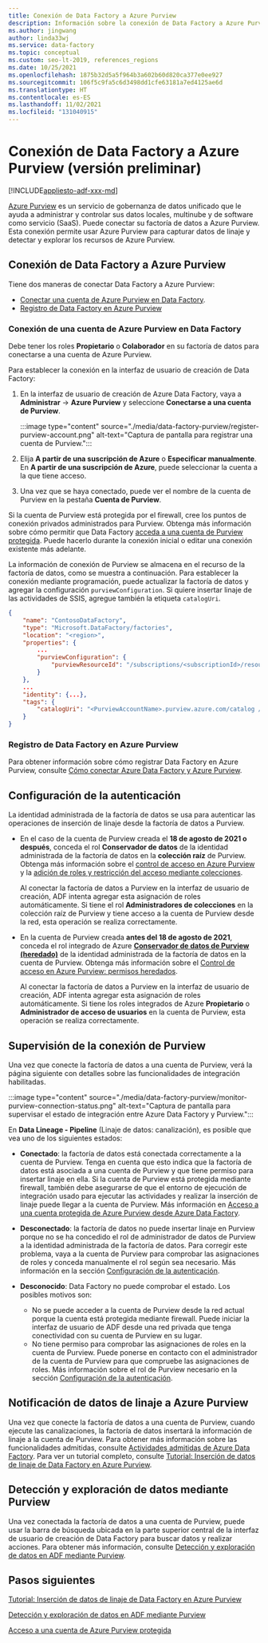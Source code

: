 ```yaml
---
title: Conexión de Data Factory a Azure Purview
description: Información sobre la conexión de Data Factory a Azure Purview
ms.author: jingwang
author: linda33wj
ms.service: data-factory
ms.topic: conceptual
ms.custom: seo-lt-2019, references_regions
ms.date: 10/25/2021
ms.openlocfilehash: 1875b32d5a5f964b3a602b60d820ca377e0ee927
ms.sourcegitcommit: 106f5c9fa5c6d3498dd1cfe63181a7ed4125ae6d
ms.translationtype: HT
ms.contentlocale: es-ES
ms.lasthandoff: 11/02/2021
ms.locfileid: "131040915"
---
```

# <a name="connect-data-factory-to-azure-purview-preview"></a>Conexión de Data Factory a Azure Purview (versión preliminar)

[!INCLUDE[appliesto-adf-xxx-md](includes/appliesto-adf-xxx-md.md)]

[Azure Purview](../purview/overview.md) es un servicio de gobernanza de datos unificado que le ayuda a administrar y controlar sus datos locales, multinube y de software como servicio (SaaS). Puede conectar su factoría de datos a Azure Purview. Esta conexión permite usar Azure Purview para capturar datos de linaje y detectar y explorar los recursos de Azure Purview.

## <a name="connect-data-factory-to-azure-purview"></a>Conexión de Data Factory a Azure Purview

Tiene dos maneras de conectar Data Factory a Azure Purview:

- [Conectar una cuenta de Azure Purview en Data Factory](#connect-to-azure-purview-account-in-data-factory).
- [Registro de Data Factory en Azure Purview](#register-data-factory-in-azure-purview)

### <a name="connect-to-azure-purview-account-in-data-factory"></a>Conexión de una cuenta de Azure Purview en Data Factory

Debe tener los roles **Propietario** o **Colaborador** en su factoría de datos para conectarse a una cuenta de Azure Purview.

Para establecer la conexión en la interfaz de usuario de creación de Data Factory:

1. En la interfaz de usuario de creación de Azure Data Factory, vaya a **Administrar** -> **Azure Purview** y  seleccione **Conectarse a una cuenta de Purview**. 

    :::image type="content" source="./media/data-factory-purview/register-purview-account.png" alt-text="Captura de pantalla para registrar una cuenta de Purview.":::

2. Elija **A partir de una suscripción de Azure** o **Especificar manualmente**. En **A partir de una suscripción de Azure**, puede seleccionar la cuenta a la que tiene acceso.

3. Una vez que se haya conectado, puede ver el nombre de la cuenta de Purview en la pestaña **Cuenta de Purview**.

Si la cuenta de Purview está protegida por el firewall, cree los puntos de conexión privados administrados para Purview. Obtenga más información sobre cómo permitir que Data Factory [acceda a una cuenta de Purview protegida](how-to-access-secured-purview-account.md). Puede hacerlo durante la conexión inicial o editar una conexión existente más adelante.

La información de conexión de Purview se almacena en el recurso de la factoría de datos, como se muestra a continuación. Para establecer la conexión mediante programación, puede actualizar la factoría de datos y agregar la configuración `purviewConfiguration`. Si quiere insertar linaje de las actividades de SSIS, agregue también la etiqueta `catalogUri`.

```json
{
    "name": "ContosoDataFactory",
    "type": "Microsoft.DataFactory/factories",
    "location": "<region>",
    "properties": {
        ...
        "purviewConfiguration": {
            "purviewResourceId": "/subscriptions/<subscriptionId>/resourceGroups/<resourceGroupname>/providers/Microsoft.Purview/accounts/<PurviewAccountName>"
        }
    },
    ...
    "identity": {...},
    "tags": {
        "catalogUri": "<PurviewAccountName>.purview.azure.com/catalog //Note: used for SSIS lineage only"
    }
}
```

### <a name="register-data-factory-in-azure-purview"></a>Registro de Data Factory en Azure Purview

Para obtener información sobre cómo registrar Data Factory en Azure Purview, consulte [Cómo conectar Azure Data Factory y Azure Purview](../purview/how-to-link-azure-data-factory.md).

## <a name="set-up-authentication"></a>Configuración de la autenticación

La identidad administrada de la factoría de datos se usa para autenticar las operaciones de inserción de linaje desde la factoría de datos a Purview. 

- En el caso de la cuenta de Purview creada el **18 de agosto de 2021 o después**, conceda el rol **Conservador de datos** de la identidad administrada de la factoría de datos en la **colección raíz** de Purview. Obtenga más información sobre el [control de acceso en Azure Purview](../purview/catalog-permissions.md) y la [adición de roles y restricción del acceso mediante colecciones](../purview/how-to-create-and-manage-collections.md#add-roles-and-restrict-access-through-collections).

    Al conectar la factoría de datos a Purview en la interfaz de usuario de creación, ADF intenta agregar esta asignación de roles automáticamente. Si tiene el rol **Administradores de colecciones** en la colección raíz de Purview y tiene acceso a la cuenta de Purview desde la red, esta operación se realiza correctamente.

- En la cuenta de Purview creada **antes del 18 de agosto de 2021**, conceda el rol integrado de Azure [**Conservador de datos de Purview (heredado)**](../role-based-access-control/built-in-roles.md#purview-data-curator-legacy) de la identidad administrada de la factoría de datos en la cuenta de Purview. Obtenga más información sobre el [Control de acceso en Azure Purview: permisos heredados](../purview/catalog-permissions.md#legacy-permission-guide).

    Al conectar la factoría de datos a Purview en la interfaz de usuario de creación, ADF intenta agregar esta asignación de roles automáticamente. Si tiene los roles integrados de Azure **Propietario** o **Administrador de acceso de usuarios** en la cuenta de Purview, esta operación se realiza correctamente.

## <a name="monitor-purview-connection"></a>Supervisión de la conexión de Purview

Una vez que conecte la factoría de datos a una cuenta de Purview, verá la página siguiente con detalles sobre las funcionalidades de integración habilitadas.

:::image type="content" source="./media/data-factory-purview/monitor-purview-connection-status.png" alt-text="Captura de pantalla para supervisar el estado de integración entre Azure Data Factory y Purview.":::

En **Data Lineage - Pipeline** (Linaje de datos: canalización), es posible que vea uno de los siguientes estados:

- **Conectado**: la factoría de datos está conectada correctamente a la cuenta de Purview. Tenga en cuenta que esto indica que la factoría de datos está asociada a una cuenta de Purview y que tiene permiso para insertar linaje en ella. Si la cuenta de Purview está protegida mediante firewall, también debe asegurarse de que el entorno de ejecución de integración usado para ejecutar las actividades y realizar la inserción de linaje puede llegar a la cuenta de Purview. Más información en [Acceso a una cuenta protegida de Azure Purview desde Azure Data Factory](how-to-access-secured-purview-account.md).
- **Desconectado**: la factoría de datos no puede insertar linaje en Purview porque no se ha concedido el rol de administrador de datos de Purview a la identidad administrada de la factoría de datos. Para corregir este problema, vaya a la cuenta de Purview para comprobar las asignaciones de roles y conceda manualmente el rol según sea necesario. Más información en la sección [Configuración de la autenticación](#set-up-authentication).
- **Desconocido**: Data Factory no puede comprobar el estado. Los posibles motivos son:

    - No se puede acceder a la cuenta de Purview desde la red actual porque la cuenta está protegida mediante firewall. Puede iniciar la interfaz de usuario de ADF desde una red privada que tenga conectividad con su cuenta de Purview en su lugar.
    - No tiene permiso para comprobar las asignaciones de roles en la cuenta de Purview. Puede ponerse en contacto con el administrador de la cuenta de Purview para que compruebe las asignaciones de roles. Más información sobre el rol de Purview necesario en la sección [Configuración de la autenticación](#set-up-authentication).

## <a name="report-lineage-data-to-azure-purview"></a>Notificación de datos de linaje a Azure Purview

Una vez que conecte la factoría de datos a una cuenta de Purview, cuando ejecute las canalizaciones, la factoría de datos insertará la información de linaje a la cuenta de Purview. Para obtener más información sobre las funcionalidades admitidas, consulte [Actividades admitidas de Azure Data Factory](../purview/how-to-link-azure-data-factory.md#supported-azure-data-factory-activities). Para ver un tutorial completo, consulte [Tutorial: Inserción de datos de linaje de Data Factory en Azure Purview](tutorial-push-lineage-to-purview.md).

## <a name="discover-and-explore-data-using-purview"></a>Detección y exploración de datos mediante Purview

Una vez conectada la factoría de datos a una cuenta de Purview, puede usar la barra de búsqueda ubicada en la parte superior central de la interfaz de usuario de creación de Data Factory para buscar datos y realizar acciones. Para obtener más información, consulte [Detección y exploración de datos en ADF mediante Purview](how-to-discover-explore-purview-data.md).

## <a name="next-steps"></a>Pasos siguientes

[Tutorial: Inserción de datos de linaje de Data Factory en Azure Purview](tutorial-push-lineage-to-purview.md)

[Detección y exploración de datos en ADF mediante Purview](how-to-discover-explore-purview-data.md)

[Acceso a una cuenta de Azure Purview protegida](how-to-access-secured-purview-account.md)
